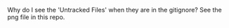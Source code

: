 Why do I see the 'Untracked Files' when they are in the gitignore?   See the png file in this repo.  
